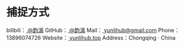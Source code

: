 # 捕捉方式

bilibili：<a href="https://space.bilibili.com/82783756/" target="_blank"> @韵漓</a>
GitHub：<a href="https://github.com/yunliyo" target="_blank"> @韵漓</a>
Mail：<a href="mailto:yunlihub@gmail.com" target="_blank"> yunlihub@gmail.com</a>
Phone：13896074726
Website：<a href="https://yunlihub.top/" target="_blank"> yunlihub.top</a>
Address：Chongqing · China